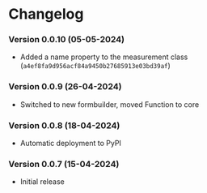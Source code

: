 # Changelog

### Version 0.0.10 (05-05-2024)
- Added a name property to the measurement class (`a4ef8fa9d956acf84a9450b27685913e03bd39af`)
### Version 0.0.9 (26-04-2024)
- Switched to new formbuilder, moved Function to core

### Version 0.0.8 (18-04-2024)
- Automatic deployment to PyPI

### Version 0.0.7 (15-04-2024)
- Initial release